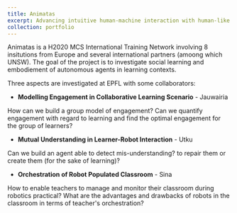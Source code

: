 ```yaml
---
title: Animatas
excerpt: Advancing intuitive human-machine interaction with human-like social capabilities for education in schools
collection: portfolio
---
```

Animatas is a H2020 MCS International Training Network involving 8 insitutions from Europe and several international partners (amoong which UNSW).
The goal of the project is to investigate social learning and embodiement of autonomous agents in learning contexts. 

Three aspects are investigated at EPFL with some collaborators:

- **Modelling Engagement in Collaborative Learning Scenario** - Jauwairia
  
How can we build a group model of engagement? Can we quantify engagement with regard to learning and find the optimal engagement for the group of learners?

- **Mutual Understanding in Learner-Robot Interaction** - Utku

Can we build an agent able to detect mis-understanding? to repair them or create them (for the sake of learning)?

- **Orchestration of Robot Populated Classroom** - Sina

How to enable teachers to manage and monitor their classroom during robotics practical?
What are the advantages and drawbacks of robots in the classroom in terms of teacher's orchestration?